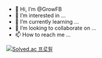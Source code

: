 - 👋 Hi, I’m @GrowFB
- 👀 I’m interested in ...
- 🌱 I’m currently learning ...
- 💞️ I’m looking to collaborate on ...
- 📫 How to reach me ...

  
[![Solved.ac 프로필](http://mazassumnida.wtf/api/v2/generate_badge?boj=sybt1017)](https://solved.ac/sybt1017)

<!---
GrowFB/GrowFB is a ✨ special ✨ repository because its `README.md` (this file) appears on your GitHub profile.
You can click the Preview link to take a look at your changes.
--->
